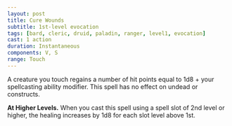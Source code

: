 ```yaml
---
layout: post
title: Cure Wounds
subtitle: 1st-level evocation
tags: [bard, cleric, druid, paladin, ranger, level1, evocation]
cast: 1 action
duration: Instantaneous
components: V, S
range: Touch
---
```

A creature you touch regains a number of hit points equal to 1d8 + your spellcasting ability modifier. This spell has no effect on undead or constructs.

**At Higher Levels.** When you cast this spell using a spell slot of 2nd level or higher, the healing increases by 1d8 for each slot level above 1st.